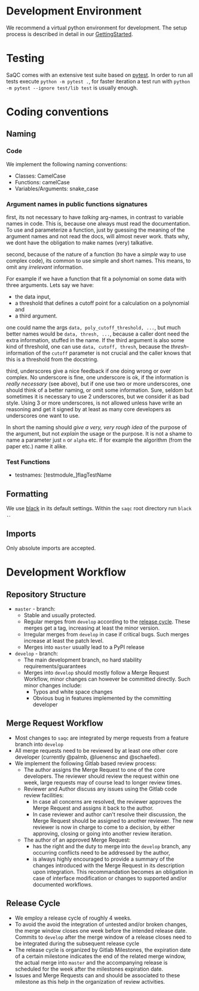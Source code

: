 # Development Environment
We recommend a virtual python environment for development. The setup process is described in detail in our [GettingStarted](docs/GettingStarted.md).

# Testing
SaQC comes with an extensive test suite based on [pytest](https://docs.pytest.org/en/latest/).
In order to run all tests execute `python -m pytest .`, for faster iteration a test run with 
`python -m pytest --ignore test/lib test` is usually enough.

# Coding conventions

## Naming

### Code
We implement the following naming conventions:
- Classes: CamelCase
- Functions: camelCase
- Variables/Arguments: snake_case

### Argument names in public functions signatures

first, its not necessary to have *talking* arg-names, in contrast to variable names in 
code. This is, because one always must read the documentation. To use and parameterize a function,
just by guessing the meaning of the argument names and not read the docs, 
will almost never work. thats why, we dont have the obligation to make names (very) 
talkative.

second, because of the nature of a function (to have a *simple* way to use complex code), 
its common to use simple and short names. This means, to omit any *irrelevant* information. 

For example if we have a function that fit a polynomial on some data with three arguments.
Lets say we have:
 - the data input, 
 - a threshold that defines a cutoff point for a calculation on a polynomial and
 - a third argument. 

one could name the args `data, poly_cutoff_threshold, ...`, but much better names would 
be `data, thresh, ...`, because a caller dont need the extra information, 
stuffed in the name. 
If the third argument is also some kind of threshold, 
one can use `data, cutoff, thresh`, because the *thresh-* information of the `cutoff` 
parameter is not crucial and the caller knows that this is a threshold from the docstring.

third, underscores give a nice feedback if one doing wrong or over complex. 
No underscore is fine, one underscore is ok, if the information is *really necessary* (see above), 
but if one use two or more underscores, one should think of a better naming, 
or omit some information. 
Sure, seldom but sometimes it is necessary to use 2 underscores, but we consider it as bad style.
Using 3 or more underscores, is not allowed unless have write an reasoning and get it
signed by at least as many core developers as underscores one want to use.


In short the naming should *give a very, very rough idea* of the purpose of the argument, 
but not *explain* the usage or the purpose. 
It is not a shame to name a parameter just `n` or `alpha` etc. if for example the algorithm 
(from the paper etc.) name it alike. 


### Test Functions
- testnames: [testmodule_]flagTestName
 
## Formatting
We use [black](https://black.readthedocs.io/en/stable/) in its default settings.
Within the `saqc` root directory run `black .`.

## Imports
Only absolute imports are accepted.


# Development Workflow
## Repository Structure

- `master` - branch:
  + Stable and usually protected.
  + Regular merges from `develop` according to the [release cycle](#release-cycle). These merges get a tag, increasing at least the minor version.
  + Irregular merges from `develop` in case if critical bugs. Such merges increase at least the patch level.
  + Merges into `master` usually lead to a PyPI release
- `develop` - branch:
  + The main development branch, no hard stability requirements/guarantees
  + Merges into `develop` should mostly follow a Merge Request Workflow, minor changes can however be committed directly. Such minor changes include:
    * Typos and white space changes
    * Obvious bug in features implemented by the committing developer
    
    
## Merge Request Workflow
- Most changes to `saqc` are integrated by merge requests from a feature branch into `develop`
- All merge requests need to be reviewed by at least one other core developer (currently @palmb, @luenensc and @schaefed).
- We implement the following Gitlab based review process:
  + The author assigns the Merge Request to one of the core developers. The reviewer should review the request within one week,
    large requests may of course lead to longer review times.
  + Reviewer and Author discuss any issues using the Gitlab code review facilities:
    * In case all concerns are resolved, the reviewer approves the Merge Request and assigns it back to the author.
    * In case reviewer and author can't resolve their discussion, the Merge Request should be assigned to another reviewer.
      The new reviewer is now in charge to come to a decision, by either approving, closing or going into another review iteration.
  + The author of an approved Merge Request:
    * has the right and the duty to merge into the `develop` branch, any occurring conflicts need to be addressed by the author,
    * is always highly encouraged to provide a summary of the changes introduced with the Merge Request in its description upon integration. This recommandation becomes an obligation in case of interface modification or changes to supported and/or documented workflows.


## Release Cycle
- We employ a release cycle of roughly 4 weeks.
- To avoid the avoid the integration of untested and/or broken changes, the merge window closes one week before the intended
  release date. Commits to `develop` after the merge window of a release closes need to be integrated during the subsequent release
  cycle
- The release cycle is organized by Gitlab Milestones, the expiration date of a certain milestone indicates the end of the 
  related merge window, the actual merge into `master` and the accompanying release is scheduled for the week after the
  milestones expiration date. 
- Issues and Merge Requests can and should be associated to these milestone as this help in the organization of review activities.
